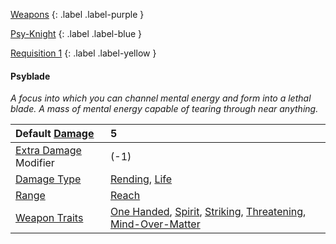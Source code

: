 
[Weapons](Game/Weapons-List)
{: .label .label-purple }

[Psy-Knight](Game/Blocks/Psy-Knight)
{: .label .label-blue }

[Requisition 1](Game/Deployment#Requisition)
{: .label .label-yellow }
#### Psyblade
*A focus into which you can channel mental energy and form into a lethal blade. A mass of mental energy capable of tearing through near anything.*

| Default [Damage](Core/Weapons#Calculating%20Damage)       | 5                                                                                                                                                                                                                                                            |
| :-------------------------------------------------------- | :----------------------------------------------------------------------------------------------------------------------------------------------------------------------------------------------------------------------------------------------------------- |
| [Extra Damage](Game/Core/Attacks#Extra%20Damage) Modifier | (-1)                                                                                                                                                                                                                                                         |
| [Damage Type](Core/Weapons#Damage%20Type)                 | [Rending](Game/Core/Injury#Rending), [Life](Game/Core/Injury#Life)                                                                                                                                                                                           |
| [Range](Core/Weapons#Range)                               | [Reach](Game/Core/Movement#Reach)                                                                                                                                                                                                                            |
| [Weapon Traits](Core/Weapon-Traits)                       | [One Handed](Game/Core/Blocks/One-Handed), [Spirit](Game/Core/Blocks/Spiritual), [Striking](Game/Core/Blocks/Striking), [Threatening](Game/Core/Blocks/Threatening), [Mind-Over-Matter](Game/Core/Blocks/Mind-Over-Matter) |


